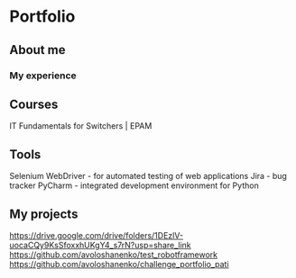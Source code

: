 # Portfolio
## About me
### My experience
## Courses
IT Fundamentals for Switchers | EPAM
## Tools
Selenium WebDriver - for automated testing of web applications
Jira - bug tracker
PyCharm - integrated development environment for Python
## My projects
https://drive.google.com/drive/folders/1DEzlV-uocaCQy9KsSfoxxhUKgY4_s7rN?usp=share_link
https://github.com/avoloshanenko/test_robotframework
https://github.com/avoloshanenko/challenge_portfolio_pati
